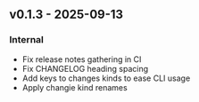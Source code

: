 ## v0.1.3 - 2025-09-13

### Internal

- Fix release notes gathering in CI
- Fix CHANGELOG heading spacing
- Add keys to changes kinds to ease CLI usage
- Apply changie kind renames
